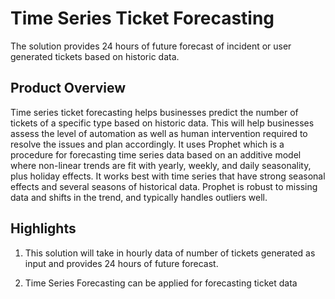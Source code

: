 # Time Series Ticket Forecasting
The solution provides 24 hours of future forecast of incident or user generated tickets based on historic data.

## Product Overview
Time series ticket forecasting helps businesses predict the number of tickets of a specific type based on historic data. This will help businesses assess the level of automation as well as human intervention required to resolve the issues and plan accordingly. It uses Prophet which is a procedure for forecasting time series data based on an additive model where non-linear trends are fit with yearly, weekly, and daily seasonality, plus holiday effects. It works best with time series that have strong seasonal effects and several seasons of historical data. Prophet is robust to missing data and shifts in the trend, and typically handles outliers well.

## Highlights
1. This solution will take in hourly data of number of tickets generated as input and provides 24 hours of future forecast.

2. Time Series Forecasting can be applied for forecasting ticket data


